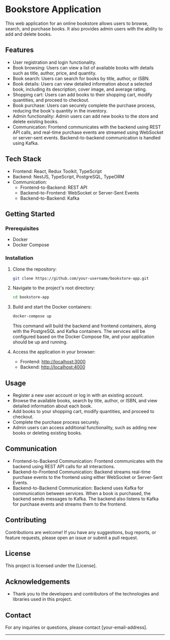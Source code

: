 # Bookstore Application

This web application for an online bookstore allows users to browse, search, and purchase books. It also provides admin users with the ability to add and delete books.

## Features

- User registration and login functionality.
- Book browsing: Users can view a list of available books with details such as title, author, price, and quantity.
- Book search: Users can search for books by title, author, or ISBN.
- Book details: Users can view detailed information about a selected book, including its description, cover image, and average rating.
- Shopping cart: Users can add books to their shopping cart, modify quantities, and proceed to checkout.
- Book purchase: Users can securely complete the purchase process, reducing the book's quantity in the inventory.
- Admin functionality: Admin users can add new books to the store and delete existing books.
- Communication: Frontend communicates with the backend using REST API calls, and real-time purchase events are streamed using WebSocket or server-sent events. Backend-to-backend communication is handled using Kafka.

## Tech Stack

- Frontend: React, Redux Toolkit, TypeScript
- Backend: NestJS, TypeScript, PostgreSQL, TypeORM
- Communication:
  - Frontend-to-Backend: REST API
  - Backend-to-Frontend: WebSocket or Server-Sent Events
  - Backend-to-Backend: Kafka

## Getting Started

### Prerequisites

- Docker
- Docker Compose

### Installation

1. Clone the repository:
   ```bash
   git clone https://github.com/your-username/bookstore-app.git
   ```

2. Navigate to the project's root directory:
   ```bash
   cd bookstore-app
   ```

3. Build and start the Docker containers:
   ```bash
   docker-compose up
   ```

   This command will build the backend and frontend containers, along with the PostgreSQL and Kafka containers. The services will be configured based on the Docker Compose file, and your application should be up and running.

4. Access the application in your browser:
   - Frontend: [http://localhost:3000](http://localhost:3000)
   - Backend: [http://localhost:4000](http://localhost:4000)

## Usage

- Register a new user account or log in with an existing account.
- Browse the available books, search by title, author, or ISBN, and view detailed information about each book.
- Add books to your shopping cart, modify quantities, and proceed to checkout.
- Complete the purchase process securely.
- Admin users can access additional functionality, such as adding new books or deleting existing books.

## Communication

- Frontend-to-Backend Communication: Frontend communicates with the backend using REST API calls for all interactions.
- Backend-to-Frontend Communication: Backend streams real-time purchase events to the frontend using either WebSocket or Server-Sent Events.
- Backend-to-Backend Communication: Backend uses Kafka for communication between services. When a book is purchased, the backend sends messages to Kafka. The backend also listens to Kafka for purchase events and streams them to the frontend.

## Contributing

Contributions are welcome! If you have any suggestions, bug reports, or feature requests, please open an issue or submit a pull request.

## License

This project is licensed under the [License].

## Acknowledgements

- Thank you to the developers and contributors of the technologies and libraries used in this project.

## Contact

For any inquiries or questions, please contact [your-email-address].

---
